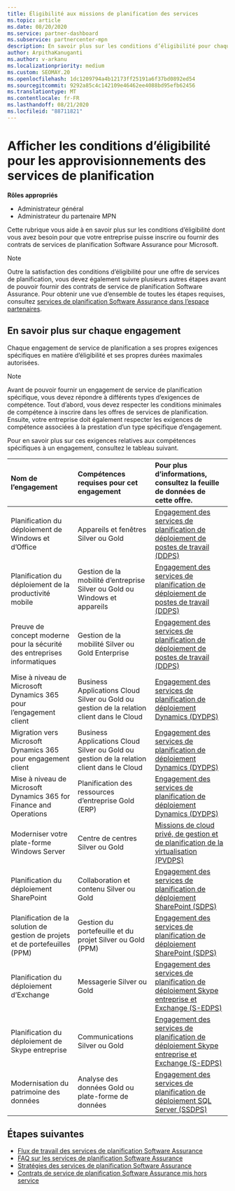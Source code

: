 ```yaml
---
title: Éligibilité aux missions de planification des services
ms.topic: article
ms.date: 08/20/2020
ms.service: partner-dashboard
ms.subservice: partnercenter-mpn
description: En savoir plus sur les conditions d’éligibilité pour chaque engagement de service de planification Software assurance qu’une société souhaite offrir aux clients d’entreprise.
author: ArpithaKanuganti
ms.author: v-arkanu
ms.localizationpriority: medium
ms.custom: SEOMAY.20
ms.openlocfilehash: 1dc1209794a4b12173ff25191a6f37bd0892ed54
ms.sourcegitcommit: 9292a85c4c142109e46462ee4088bd95efb62456
ms.translationtype: MT
ms.contentlocale: fr-FR
ms.lasthandoff: 08/21/2020
ms.locfileid: "88711821"
---
```

# <a name="view-eligibility-requirements-for-planning-services-engagements"></a>Afficher les conditions d’éligibilité pour les approvisionnements des services de planification

**Rôles appropriés**

- Administrateur général
- Administrateur du partenaire MPN

Cette rubrique vous aide à en savoir plus sur les conditions d’éligibilité dont vous avez besoin pour que votre entreprise puisse inscrire ou fournir des contrats de services de planification Software Assurance pour Microsoft.

>[!NOTE]
> Outre la satisfaction des conditions d’éligibilité pour une offre de services de planification, vous devez également suivre plusieurs autres étapes avant de pouvoir fournir des contrats de service de planification Software Assurance. Pour obtenir une vue d’ensemble de toutes les étapes requises, consultez [services de planification Software Assurance dans l’espace partenaires](software-assurance-dps.md).

## <a name="learn-more-about-each-engagement"></a>En savoir plus sur chaque engagement

Chaque engagement de service de planification a ses propres exigences spécifiques en matière d’éligibilité et ses propres durées maximales autorisées.

> [!NOTE]
> Avant de pouvoir fournir un engagement de service de planification spécifique, vous devez répondre à différents types d’exigences de compétence. Tout d’abord, vous devez respecter les conditions minimales de compétence à inscrire dans les offres de services de planification. Ensuite, votre entreprise doit également respecter les exigences de compétence associées à la prestation d’un type spécifique d’engagement.

Pour en savoir plus sur ces exigences relatives aux compétences spécifiques à un engagement, consultez le tableau suivant.

| Nom de l’engagement | Compétences requises pour cet engagement | Pour plus d’informations, consultez la feuille de données de cette offre. |
|:--- |:--- |:--- |
| Planification du déploiement de Windows et d’Office  | Appareils et fenêtres Silver ou Gold  |  [Engagement des services de planification de déploiement de postes de travail (DDPS)](https://go.microsoft.com/fwlink/?linkid=2116072)
| Planification du déploiement de la productivité mobile  | Gestion de la mobilité d’entreprise Silver ou Gold ou Windows et appareils  | [Engagement des services de planification de déploiement de postes de travail (DDPS)](https://go.microsoft.com/fwlink/?linkid=2116072) |  
| Preuve de concept moderne pour la sécurité des entreprises informatiques |  Gestion de la mobilité Silver ou Gold Enterprise  | [Engagement des services de planification de déploiement de postes de travail (DDPS)](https://go.microsoft.com/fwlink/?linkid=2116072) |  
| Mise à niveau de Microsoft Dynamics 365 pour l’engagement client  | Business Applications Cloud Silver ou Gold ou gestion de la relation client dans le Cloud  | [Engagement des services de planification de déploiement Dynamics (DYDPS)](https://go.microsoft.com/fwlink/?linkid=2116073)
| Migration vers Microsoft Dynamics 365 pour engagement client  | Business Applications Cloud Silver ou Gold ou gestion de la relation client dans le Cloud  | [Engagement des services de planification de déploiement Dynamics (DYDPS)](https://go.microsoft.com/fwlink/?linkid=2116073)
| Mise à niveau de Microsoft Dynamics 365 for Finance and Operations  | Planification des ressources d’entreprise Gold (ERP)  | [Engagement des services de planification de déploiement Dynamics (DYDPS)](https://go.microsoft.com/fwlink/?linkid=2116073)  |
| Moderniser votre plate-forme Windows Server | Centre de centres Silver ou Gold | [Missions de cloud privé, de gestion et de planification de la virtualisation (PVDPS)](https://go.microsoft.com/fwlink/?linkid=2115982) |
| Planification du déploiement SharePoint  | Collaboration et contenu Silver ou Gold  | [Engagement des services de planification de déploiement SharePoint (SDPS)](https://go.microsoft.com/fwlink/?linkid=2116074)  |
| Planification de la solution de gestion de projets et de portefeuilles (PPM)  | Gestion du portefeuille et du projet Silver ou Gold (PPM)  | [Engagement des services de planification de déploiement SharePoint (SDPS)](https://go.microsoft.com/fwlink/?linkid=2116074)  |
| Planification du déploiement d’Exchange  | Messagerie Silver ou Gold  | [Engagement des services de planification de déploiement Skype entreprise et Exchange (S-EDPS)](https://go.microsoft.com/fwlink/?linkid=2116075)  |
Planification du déploiement de Skype entreprise  | Communications Silver ou Gold  | [Engagement des services de planification de déploiement Skype entreprise et Exchange (S-EDPS)](https://go.microsoft.com/fwlink/?linkid=2116075)  |
| Modernisation du patrimoine des données  | Analyse des données Gold ou plate-forme de données  | [Engagement des services de planification de déploiement SQL Server (SSDPS)](https://go.microsoft.com/fwlink/?linkid=2116076)  |

## <a name="next-steps"></a>Étapes suivantes

- [Flux de travail des services de planification Software Assurance](https://go.microsoft.com/fwlink/?linkid=2115983)
- [FAQ sur les services de planification Software Assurance](https://go.microsoft.com/fwlink/?linkid=2116077)
- [Stratégies des services de planification Software Assurance](https://go.microsoft.com/fwlink/?linkid=2115984)
- [Contrats de service de planification Software Assurance mis hors service](https://query.prod.cms.rt.microsoft.com/cms/api/am/binary/RE4sln9)
